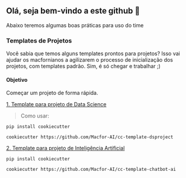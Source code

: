 ## Olá, seja bem-vindo a este github 👋

Abaixo teremos algumas boas práticas para uso do time

### Templates de Projetos

Você sabia que temos alguns templates prontos para projetos? Isso vai ajudar os macfornianos a agilizarem o processo de inicialização dos projetos, com templates padrão. Sim, é só chegar e trabalhar ;)

#### Objetivo

Começar um projeto de forma rápida.

[1. Template para projeto de Data Science](https://github.com/Macfor-AI/cc-template-dsproject)

> Como usar:

```
pip install cookiecutter
```

```
cookiecutter https://github.com/Macfor-AI/cc-template-dsproject
```

[2. Template para projeto de Inteligência Artificial](https://github.com/Macfor-AI/cc-template-chatbot-ai)

```
pip install cookiecutter
```

```
cookiecutter https://github.com/Macfor-AI/cc-template-chatbot-ai

